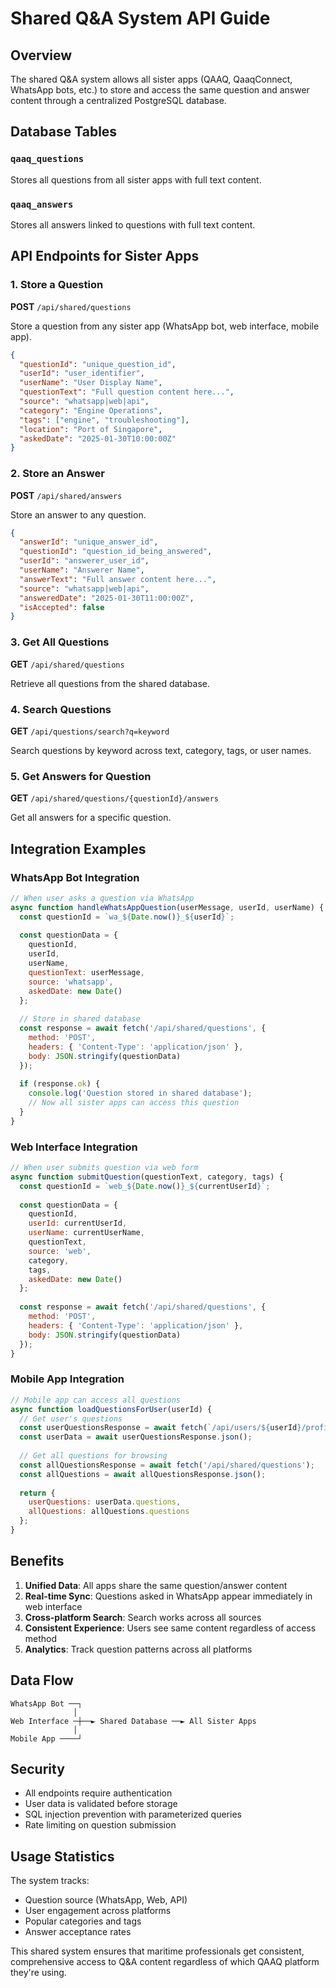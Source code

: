# Shared Q&A System API Guide

## Overview

The shared Q&A system allows all sister apps (QAAQ, QaaqConnect, WhatsApp bots, etc.) to store and access the same question and answer content through a centralized PostgreSQL database.

## Database Tables

### `qaaq_questions`
Stores all questions from all sister apps with full text content.

### `qaaq_answers` 
Stores all answers linked to questions with full text content.

## API Endpoints for Sister Apps

### 1. Store a Question
**POST** `/api/shared/questions`

Store a question from any sister app (WhatsApp bot, web interface, mobile app).

```json
{
  "questionId": "unique_question_id",
  "userId": "user_identifier", 
  "userName": "User Display Name",
  "questionText": "Full question content here...",
  "source": "whatsapp|web|api",
  "category": "Engine Operations",
  "tags": ["engine", "troubleshooting"],
  "location": "Port of Singapore",
  "askedDate": "2025-01-30T10:00:00Z"
}
```

### 2. Store an Answer
**POST** `/api/shared/answers`

Store an answer to any question.

```json
{
  "answerId": "unique_answer_id",
  "questionId": "question_id_being_answered", 
  "userId": "answerer_user_id",
  "userName": "Answerer Name",
  "answerText": "Full answer content here...",
  "source": "whatsapp|web|api",
  "answeredDate": "2025-01-30T11:00:00Z",
  "isAccepted": false
}
```

### 3. Get All Questions
**GET** `/api/shared/questions`

Retrieve all questions from the shared database.

### 4. Search Questions
**GET** `/api/questions/search?q=keyword`

Search questions by keyword across text, category, tags, or user names.

### 5. Get Answers for Question
**GET** `/api/shared/questions/{questionId}/answers`

Get all answers for a specific question.

## Integration Examples

### WhatsApp Bot Integration

```javascript
// When user asks a question via WhatsApp
async function handleWhatsAppQuestion(userMessage, userId, userName) {
  const questionId = `wa_${Date.now()}_${userId}`;
  
  const questionData = {
    questionId,
    userId,
    userName,
    questionText: userMessage,
    source: 'whatsapp',
    askedDate: new Date()
  };
  
  // Store in shared database
  const response = await fetch('/api/shared/questions', {
    method: 'POST',
    headers: { 'Content-Type': 'application/json' },
    body: JSON.stringify(questionData)
  });
  
  if (response.ok) {
    console.log('Question stored in shared database');
    // Now all sister apps can access this question
  }
}
```

### Web Interface Integration

```javascript
// When user submits question via web form
async function submitQuestion(questionText, category, tags) {
  const questionId = `web_${Date.now()}_${currentUserId}`;
  
  const questionData = {
    questionId,
    userId: currentUserId,
    userName: currentUserName,
    questionText,
    source: 'web',
    category,
    tags,
    askedDate: new Date()
  };
  
  const response = await fetch('/api/shared/questions', {
    method: 'POST',
    headers: { 'Content-Type': 'application/json' },
    body: JSON.stringify(questionData)
  });
}
```

### Mobile App Integration

```javascript
// Mobile app can access all questions
async function loadQuestionsForUser(userId) {
  // Get user's questions
  const userQuestionsResponse = await fetch(`/api/users/${userId}/profile`);
  const userData = await userQuestionsResponse.json();
  
  // Get all questions for browsing
  const allQuestionsResponse = await fetch('/api/shared/questions');
  const allQuestions = await allQuestionsResponse.json();
  
  return {
    userQuestions: userData.questions,
    allQuestions: allQuestions.questions
  };
}
```

## Benefits

1. **Unified Data**: All apps share the same question/answer content
2. **Real-time Sync**: Questions asked in WhatsApp appear immediately in web interface
3. **Cross-platform Search**: Search works across all sources
4. **Consistent Experience**: Users see same content regardless of access method
5. **Analytics**: Track question patterns across all platforms

## Data Flow

```
WhatsApp Bot ──┐
              │
Web Interface ─┼──► Shared Database ──► All Sister Apps
              │
Mobile App ────┘
```

## Security

- All endpoints require authentication
- User data is validated before storage
- SQL injection prevention with parameterized queries
- Rate limiting on question submission

## Usage Statistics

The system tracks:
- Question source (WhatsApp, Web, API)
- User engagement across platforms
- Popular categories and tags
- Answer acceptance rates

This shared system ensures that maritime professionals get consistent, comprehensive access to Q&A content regardless of which QAAQ platform they're using.